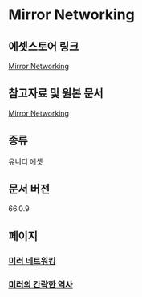 # Mirror Networking

## 에셋스토어 링크

[Mirror Networking](https://prf.hn/l/EQZdA4V)

## 참고자료 및 원본 문서

[Mirror Networking](https://mirror-networking.gitbook.io/docs/)

## 종류

유니티 에셋

## 문서 버전

66.0.9

## 페이지

### [미러 네트워킹](./pages/mirror-networking.md)
### [미러의 간략한 역사](./pages/a-brief-history-of-mirror.md)